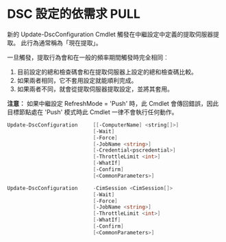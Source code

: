 # <a name="on-demand-pull-of-dsc-configurations"></a>DSC 設定的依需求 PULL

新的 Update-DscConfiguration Cmdlet 觸發在中繼設定中定義的提取伺服器提取。 此行為通常稱為「現在提取」。 


一旦觸發，提取行為會和在一般的頻率期間觸發時完全相同︰

1. 目前設定的總和檢查碼會和在提取伺服器上設定的總和檢查碼比較。 
2. 如果兩者相同，它不套用設定就能順利完成。 
3. 如果兩者不同，就會從提取伺服器提取設定，並將其套用。

**注意︰** 如果中繼設定 RefreshMode = 'Push' 時，此 Cmdlet 會傳回錯誤，因此目標節點處在 'Push' 模式時此 Cmdlet 一律不會執行任何動作。

```PowerShell
Update-DscConfiguration     [[-ComputerName] <string[]>] 
                            [-Wait]
                            [-Force] 
                            [-JobName <string>] 
                            [-Credential<pscredential>] 
                            [-ThrottleLimit <int>] 
                            [-WhatIf] 
                            [-Confirm] 
                            [<CommonParameters>]

Update-DscConfiguration     -CimSession <CimSession[]> 
                            [-Wait] 
                            [-Force] 
                            [-JobName <string>] 
                            [-ThrottleLimit <int>]
                            [-WhatIf] 
                            [-Confirm] 
                            [<CommonParameters>]
```